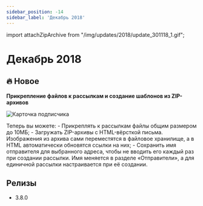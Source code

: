 ```yaml
---
sidebar_position: -14
sidebar_label: 'Декабрь 2018'
---
```


import attachZipArchive from "/img/updates/2018/update_301118_1.gif";

# Декабрь 2018

## 🔥 Новое

**Прикрепление файлов к рассылкам и создание шаблонов из ZIP-архивов**

<p align="left">
    <img src={attachZipArchive} alt="Карточка подписчика" />
</p>
Теперь вы можете:
- Прикреплять к рассылкам файлы общим размером до 10МБ;
- Загружать ZIP-архивы с HTML-вёрсткой письма. Изображения из архива сами переместятся в файловое хранилище, а в HTML автоматически обновятся ссылки на них;
- Сохранить имя отправителя для выбранного адреса, чтобы не вводить его каждый раз при создании рассылки. Имя меняется в разделе «Отправители», а для единичной рассылки настраивается при её создании.

## Релизы

- 3.8.0
